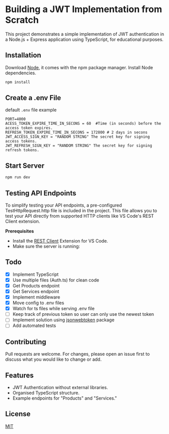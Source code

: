 # Building a JWT Implementation from Scratch

This project demonstrates a simple implementation of JWT authentication in a Node.js + Express application using TypeScript, for educational purposes.

## Installation

Download [Node](https://nodejs.org/en), it comes with the npm package manager. Install Node dependencies.

```bash
npm install
```
## Create a .env File
default `.env` file example
```
PORT=4000
ACESS_TOKEN_EXPIRE_TIME_IN_SECONS = 60  #Time (in seconds) before the access token expires.
REFRESH_TOKEN_EXPIRE_TIME_IN_SECONS = 172800 # 2 days in secons
JWT_ACCESS_SIGN_KEY = "RANDOM STRING" The secret key for signing access tokens.
JWT_REFRESH_SIGN_KEY = "RANDOM STRING" The secret key for signing refresh tokens.

```
## Start Server
```bash
npm run dev
```

## Testing API Endpoints
To simplify testing your API endpoints, a pre-configured TestHttpRequest.http file is included in the project. This file allows you to test your API directly from supported HTTP clients like VS Code's REST Client extension.

**Prerequisites**  
- Install the [REST Client](https://marketplace.visualstudio.com/items?itemName=humao.rest-client) Extension for VS Code.  
- Make sure the server is running:


## Todo
- [x] Implement TypeScript
- [x] Use multiple files (Auth.ts) for clean code
- [x] Get Products endpoint
- [x] Get Services endpoint
- [x] Implement middleware
- [x] Move config to .env files
- [x] Watch for ts files while serving .env file
- [ ] Keep track of previous token so user can only use the newest token
- [ ] Implement solution using [jsonwebtoken](https://www.npmjs.com/package/jsonwebtoken) package
- [ ] Add automated tests

## Contributing

Pull requests are welcome. For changes, please open an issue first
to discuss what you would like to change or add.

## Features
- JWT Authentication without external libraries.
- Organised TypeScript structure.
- Example endpoints for "Products" and "Services."
## License

[MIT](https://choosealicense.com/licenses/mit/)